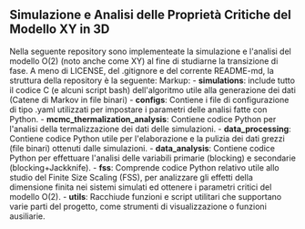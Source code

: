 ## Simulazione e Analisi delle Proprietà Critiche del Modello XY in 3D
Nella seguente repository sono implementeate la simulazione e l'analisi del modello O(2) (noto anche come XY) al fine di studiarne la transizione di fase.
A meno di LICENSE, del .gitignore e del corrente README-md, la struttura della repository è la seguente: 
Markup: - **simulations**: include tutto il codice C (e alcuni script bash) dell'algoritmo utile alla generazione dei dati (Catene di Markov in file binari)
        - **configs**: Contiene i file di configurazione di tipo .yaml utilizzati per impostare i parametri delle analisi fatte con Python.
        - **mcmc_thermalization_analysis**: Contiene codice Python per l'analisi della termalizzazione dei dati delle simulazioni.
        - **data_processing**: Contiene codice Python utile per l'elaborazione e la pulizia dei dati grezzi (file binari) ottenuti dalle simulazioni.
        - **data_analysis**: Contiene codice Python per effettuare l'analisi delle variabili primarie (blocking) e secondarie (blocking+Jackknife).
        - **fss**: Comprende codice Python relativo utile allo studio del Finite Size Scaling (FSS), per analizzare gli effetti della dimensione finita nei sistemi simulati ed ottenere i parametri critici del modello O(2).
        - **utils**: Racchiude funzioni e script utilitari che supportano varie parti del progetto, come strumenti di visualizzazione o funzioni ausiliarie.
